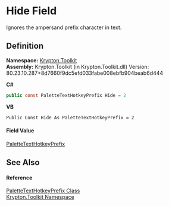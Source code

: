 # Hide Field


Ignores the ampersand prefix character in text.



## Definition
**Namespace:** <a href="79d2eac2-21f4-54ff-7552-b20c33c30600.md">Krypton.Toolkit</a>  
**Assembly:** Krypton.Toolkit (in Krypton.Toolkit.dll) Version: 80.23.10.287+8d7660f9dc5efd033fabe008ebfb904beab6d444

**C#**
``` C#
public const PaletteTextHotkeyPrefix Hide = 2
```
**VB**
``` VB
Public Const Hide As PaletteTextHotkeyPrefix = 2
```



#### Field Value
<a href="38643f97-2fde-3681-eb99-4f95515f64d7.md">PaletteTextHotkeyPrefix</a>

## See Also


#### Reference
<a href="38643f97-2fde-3681-eb99-4f95515f64d7.md">PaletteTextHotkeyPrefix Class</a>  
<a href="79d2eac2-21f4-54ff-7552-b20c33c30600.md">Krypton.Toolkit Namespace</a>  
